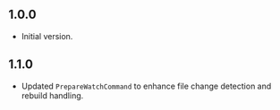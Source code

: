 ## 1.0.0
- Initial version.

## 1.1.0
- Updated `PrepareWatchCommand` to enhance file change detection and rebuild handling.
